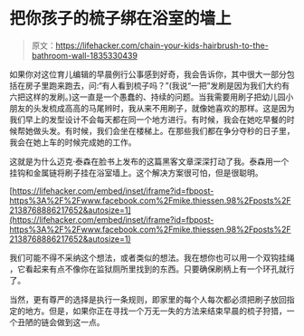 # 把你孩子的梳子绑在浴室的墙上

> 原文：<https://lifehacker.com/chain-your-kids-hairbrush-to-the-bathroom-wall-1835330439>

如果你对这位育儿编辑的早晨例行公事感到好奇，我会告诉你，其中很大一部分包括在房子里跑来跑去，问:“有人看到梳子吗？”(我说“一把”发刷是因为我们大约有六把这样的发刷。)这一直是一个愚蠢的、持续的问题。当我需要用刷子把幼儿园小朋友的头发梳成高高的马尾辫时，我从来不用刷子，就像她喜欢的那样。这是因为我们早上的发型设计不会每天都在同一个地方进行。有时候，我会在她吃早餐的时候帮她做头发。有时候，我们会坐在楼梯上。在那些我们都在争分夺秒的日子里，我会在她上车的时候完成她的工作。



这就是为什么迈克·泰森在脸书上发布的这篇黑客文章深深打动了我。泰森用一个挂钩和金属链将刷子挂在浴室墙上。这个解决方案很可怕，但是很聪明。

 [https://lifehacker.com/embed/inset/iframe?id=fbpost-https%3A%2F%2Fwww.facebook.com%2Fmike.thiessen.98%2Fposts%2F2138768886217652&autosize=1](https://lifehacker.com/embed/inset/iframe?id=fbpost-https%3A%2F%2Fwww.facebook.com%2Fmike.thiessen.98%2Fposts%2F2138768886217652&autosize=1) 

我们可能不得不采纳这个想法，或者类似的想法。我在想你也可以用一个双钩挂绳 ，它看起来有点不像你在监狱厕所里找到的东西。只要确保刷柄上有一个环孔就行了。

当然，更有尊严的选择是执行一条规则，即家里的每个人每次都必须把刷子放回指定的地方。但是，如果你正在寻找一个万无一失的方法来结束早晨的梳子狩猎，一个丑陋的链会做到这一点。